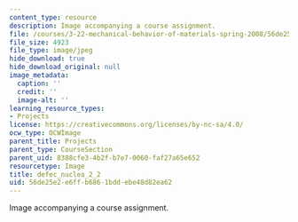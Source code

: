 ```yaml
---
content_type: resource
description: Image accompanying a course assignment.
file: /courses/3-22-mechanical-behavior-of-materials-spring-2008/56de25e2e6ffb6861bddebe48d82ea62_defec_nuclea_2_2.jpg
file_size: 4923
file_type: image/jpeg
hide_download: true
hide_download_original: null
image_metadata:
  caption: ''
  credit: ''
  image-alt: ''
learning_resource_types:
- Projects
license: https://creativecommons.org/licenses/by-nc-sa/4.0/
ocw_type: OCWImage
parent_title: Projects
parent_type: CourseSection
parent_uid: 8388cfe3-4b2f-b7e7-0060-faf27a65e652
resourcetype: Image
title: defec_nuclea_2_2
uid: 56de25e2-e6ff-b686-1bdd-ebe48d82ea62
---
```

Image accompanying a course assignment.